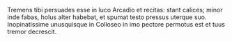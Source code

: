Tremens tibi persuades esse in luco Arcadio et recitas:
	stant calices; minor inde fabas, holus alter habebat,
	et spumat testo pressus uterque suo.
Inopinatissime unusquisque in Colloseo in imo pectore permotus est et
tuus tremor decrescit.

